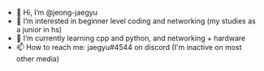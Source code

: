 - 👋 Hi, I’m @jeong-jaegyu
- 👀 I’m interested in beginner level coding and networking (my studies as a junior in hs)
- 🌱 I’m currently learning cpp and python, and networking + hardware
- 📫 How to reach me: jaegyu#4544 on discord (I'm inactive on most other media)

<!---
jeong-jaegyu/jeong-jaegyu is a ✨ special ✨ repository because its `README.md` (this file) appears on your GitHub profile.
You can click the Preview link to take a look at your changes.
--->
